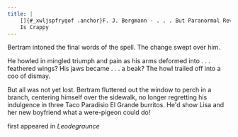 ```yaml
---
title: |
    []{#_xwljspfryqof .anchor}F. J. Bergmann - . . . But Paranormal Revenge
    Is Crappy
---
```


Bertram intoned the final words of the spell. The change swept over him.

He howled in mingled triumph and pain as his arms deformed into . . .
feathered wings? His jaws became . . . a beak? The howl trailed off into
a coo of dismay.

But all was not yet lost. Bertram fluttered out the window to perch in a
branch, centering himself over the sidewalk, no longer regretting his
indulgence in three Taco Paradisio El Grande burritos. He\'d show Lisa
and her new boyfriend what a were-pigeon could do!

first appeared in *Leodegraunce*
